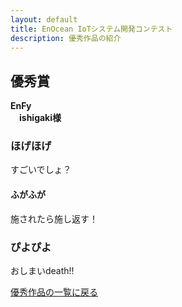```yaml
---
layout: default
title: EnOcean IoTシステム開発コンテスト
description: 優秀作品の紹介
---
```


## 優秀賞

**EnFy**  
　**ishigaki様**

<!-- この行以降を自由に編集してください！ -->

### ほげほげ

すごいでしょ？

#### ふがふが

施されたら施し返す！

### ぴよぴよ

おしまいdeath!!


<!-- 以下の行は残してください！ -->
[優秀作品の一覧に戻る](index)
